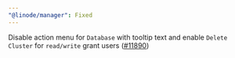 ```yaml
---
"@linode/manager": Fixed
---
```


Disable action menu for `Database` with tooltip text and enable `Delete Cluster` for `read/write` grant users ([#11890](https://github.com/linode/manager/pull/11890))
